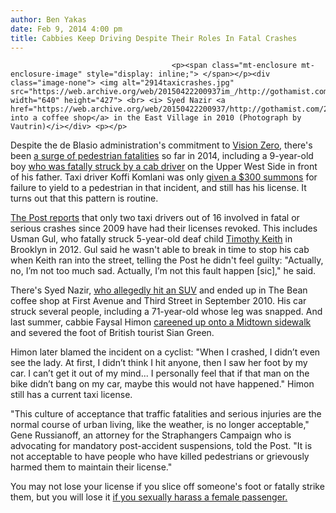 ```yaml
---
author: Ben Yakas
date: Feb 9, 2014 4:00 pm
title: Cabbies Keep Driving Despite Their Roles In Fatal Crashes
---
```


	
										<p><span class="mt-enclosure mt-enclosure-image" style="display: inline;"> </span></p><div class="image-none"> <img alt="2914taxicrashes.jpg" src="https://web.archive.org/web/20150422200937im_/http://gothamist.com/attachments/byakas/2914taxicrashes.jpg" width="640" height="427"> <br> <i> Syed Nazir <a href="https://web.archive.org/web/20150422200937/http://gothamist.com/2010/09/06/cab_passenger_next_thing_i_knew_i_w.php">crashed into a coffee shop</a> in the East Village in 2010 (Photograph by Vautrin)</i></div> <p></p>

<p>Despite the de Blasio administration&apos;s commitment to <a href="https://web.archive.org/web/20150422200937/http://www.billdeblasio.com/issues/street-safety">Vision Zero</a>, there&apos;s been <a href="https://web.archive.org/web/20150422200937/http://gothamist.com/2014/01/13/pedestrian_fatalities_2014.php">a surge of pedestrian fatalities</a> so far in 2014, including a 9-year-old boy <a href="https://web.archive.org/web/20150422200937/http://gothamist.com/tags/cooperstock">who was fatally struck by a cab driver</a> on the Upper West Side in front of his father. Taxi driver Koffi Komlani was only <a href="https://web.archive.org/web/20150422200937/http://gothamist.com/2014/01/12/taxi_driver_given_summons_for_fatal.php">given a $300 summons</a> for failure to yield to a pedestrian in that incident, and still has his license. It turns out that this pattern is routine. </p>

<p><a href="https://web.archive.org/web/20150422200937/http://nypost.com/2014/02/09/cabbies-who-kill-or-maim-in-nyc-keep-licenses-return-to-work/">The Post reports</a> that only two taxi drivers out of 16 involved in fatal or serious crashes since 2009 have had their licenses revoked. This includes Usman Gul, who fatally struck 5-year-old deaf child <a href="https://web.archive.org/web/20150422200937/http://gothamist.com/tags/timothykeith">Timothy Keith</a> in Brooklyn in 2012. Gul said he wasn&apos;t able to break in time to stop his cab when Keith ran into the street, telling the Post he didn&apos;t feel guilty: &quot;Actually, no, I&#x2019;m not too much sad. Actually, I&#x2019;m not this fault happen [sic],&quot; he said.</p>

<p>There&apos;s Syed Nazir, <a href="https://web.archive.org/web/20150422200937/http://gothamist.com/2010/09/06/cab_passenger_next_thing_i_knew_i_w.php">who allegedly hit an SUV</a> and ended up in The Bean coffee shop at First Avenue and Third Street in September 2010. His car struck several people, including a 71-year-old whose leg was snapped. And last summer, cabbie Faysal Himon <a href="https://web.archive.org/web/20150422200937/http://gothamist.com/2013/08/22/cabbie_who_maimed_tourist_blames_cy.php">careened up onto a Midtown sidewalk</a> and severed the foot of British tourist Sian Green.</p>

<p>Himon later blamed the incident on a cyclist: &quot;When I crashed, I didn&#x2019;t even see the lady. At first, I didn&#x2019;t think I hit anyone, then I saw her foot by my car. I can&#x2019;t get it out of my mind... I personally feel that if that man on the bike didn&#x2019;t bang on my car, maybe this would not have happened.&quot; Himon still has a current taxi license.</p>

<p>&quot;This culture of acceptance that traffic fatalities and serious injuries are the normal course of urban living, like the weather, is no longer acceptable,&quot; Gene Russianoff, an attorney for the Straphangers Campaign who is advocating for mandatory post-accident suspensions, told the Post. &quot;It is not acceptable to have people who have killed pedestrians or grievously harmed them to maintain their license.&quot;</p>

<p>You may not lose your license if you slice off someone&apos;s foot or fatally strike them, but you will lose it <a href="https://web.archive.org/web/20150422200937/http://gothamist.com/2013/08/17/cabbies_license_revoked_after_sexua.php">if you sexually harass a female passenger.</a></p>					
										
									
				